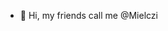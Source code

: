 - 👋 Hi, my friends call me @Mielczi

<!---
Mielczi/Mielczi is a ✨ special ✨ repository because its `README.md` (this file) appears on your GitHub profile.
You can click the Preview link to take a look at your changes.
--->
